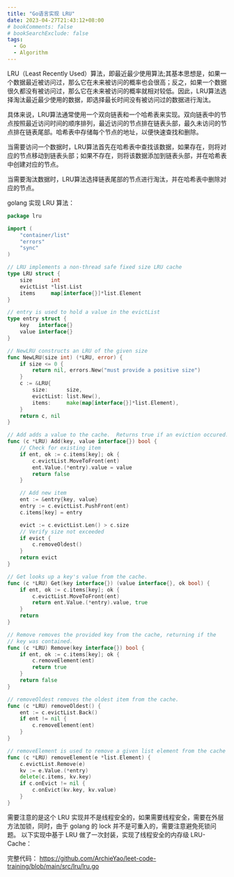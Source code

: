 ```yaml
---
title: "Go语言实现 LRU"
date: 2023-04-27T21:43:12+08:00
# bookComments: false
# bookSearchExclude: false
tags:
  - Go
  - Algorithm
---
```

LRU（Least Recently Used）算法，即最近最少使用算法;其基本思想是，如果一个数据最近被访问过，那么它在未来被访问的概率也会很高；反之，如果一个数据很久都没有被访问过，那么它在未来被访问的概率就相对较低。因此，LRU算法选择淘汰最近最少使用的数据，即选择最长时间没有被访问过的数据进行淘汰。

具体来说，LRU算法通常使用一个双向链表和一个哈希表来实现。双向链表中的节点按照最近访问时间的顺序排列，最近访问的节点排在链表头部，最久未访问的节点排在链表尾部。哈希表中存储每个节点的地址，以便快速查找和删除。

当需要访问一个数据时，LRU算法首先在哈希表中查找该数据，如果存在，则将对应的节点移动到链表头部；如果不存在，则将该数据添加到链表头部，并在哈希表中创建对应的节点。

当需要淘汰数据时，LRU算法选择链表尾部的节点进行淘汰，并在哈希表中删除对应的节点。

golang 实现 LRU 算法：

```go
package lru

import (
    "container/list"
    "errors"
    "sync"
)

// LRU implements a non-thread safe fixed size LRU cache
type LRU struct {
    size      int
    evictList *list.List
    items     map[interface{}]*list.Element
}

// entry is used to hold a value in the evictList
type entry struct {
    key   interface{}
    value interface{}
}

// NewLRU constructs an LRU of the given size
func NewLRU(size int) (*LRU, error) {
    if size <= 0 {
        return nil, errors.New("must provide a positive size")
    }
    c := &LRU{
        size:      size,
        evictList: list.New(),
        items:     make(map[interface{}]*list.Element),
    }
    return c, nil
}

// Add adds a value to the cache.  Returns true if an eviction occured.
func (c *LRU) Add(key, value interface{}) bool {
    // Check for existing item
    if ent, ok := c.items[key]; ok {
        c.evictList.MoveToFront(ent)
        ent.Value.(*entry).value = value
        return false
    }

    // Add new item
    ent := &entry{key, value}
    entry := c.evictList.PushFront(ent)
    c.items[key] = entry

    evict := c.evictList.Len() > c.size
    // Verify size not exceeded
    if evict {
        c.removeOldest()
    }
    return evict
}

// Get looks up a key's value from the cache.
func (c *LRU) Get(key interface{}) (value interface{}, ok bool) {
    if ent, ok := c.items[key]; ok {
        c.evictList.MoveToFront(ent)
        return ent.Value.(*entry).value, true
    }
    return
}

// Remove removes the provided key from the cache, returning if the
// key was contained.
func (c *LRU) Remove(key interface{}) bool {
    if ent, ok := c.items[key]; ok {
        c.removeElement(ent)
        return true
    }
    return false
}

// removeOldest removes the oldest item from the cache.
func (c *LRU) removeOldest() {
    ent := c.evictList.Back()
    if ent != nil {
        c.removeElement(ent)
    }
}

// removeElement is used to remove a given list element from the cache
func (c *LRU) removeElement(e *list.Element) {
    c.evictList.Remove(e)
    kv := e.Value.(*entry)
    delete(c.items, kv.key)
    if c.onEvict != nil {
        c.onEvict(kv.key, kv.value)
    }
}

```

需要注意的是这个 LRU 实现并不是线程安全的，如果需要线程安全，需要在外层方法加锁，同时，由于 golang 的 lock 并不是可重入的，需要注意避免死锁问题。 以下实现中基于 LRU 做了一次封装，实现了线程安全的内存级 LRU-Cache：

完整代码： <https://github.com/ArchieYao/leet-code-training/blob/main/src/lru/lru.go>
